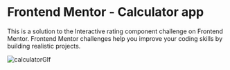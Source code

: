# Frontend Mentor - Calculator app

This is a solution to the Interactive rating component challenge on Frontend Mentor. Frontend Mentor challenges help you improve your coding skills by building realistic projects.

![calculatorGIf](https://user-images.githubusercontent.com/101650825/167217327-4380cda0-3ccc-482b-8267-5755881231a7.gif)
